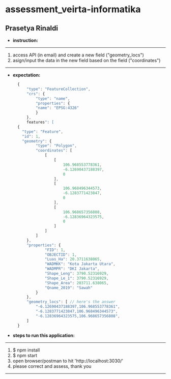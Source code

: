 # assessment_veirta-informatika

## Prasetya Rinaldi


* **instruction:**
---
1. access API (in email) and create a new field ("geometry_locs")
2. asign/input the data in the new field based on the field ("coordinates")
---

* **expectation:**
  ```javascript
    {
        "type": "FeatureCollection",
        "crs": {
            "type": "name",
            "properties": {
            "name": "EPSG:4326"
            }
        },
        features": [
    {
      "type": "Feature",
      "id": 1,
      "geometry": {
            "type": "Polygon",
            "coordinates": [
                [
                    [
                        106.968553778361,
                        -6.12690437188397,
                        0
                    ],
                    [
                        106.968496344573,
                        -6.1283771423847,
                        0
                    ],
                    [
                        106.968657356808,
                        -6.12836964323575,
                        0
                    ]
                ]
            ]
        },
        "properties": {
                "FID": 1,
                "OBJECTID": 1,
                "Luas_Ha": 20.3711638065,
                "WADMKK": "Kota Jakarta Utara",
                "WADMPR": "DKI Jakarta",
                "Shape_Leng": 3790.52316929,
                "Shape_Le_1": 3790.52316929,
                "Shape_Area": 203711.638065,
                "Qname_2019": "Sawah"
            }
        },
        "geometry_locs": [ // here's the answer
            "-6.12690437188397,106.968553778361",
            "-6.1283771423847,106.968496344573",
            "-6.12836964323575,106.968657356808",
        ]
    }
  ```


* **steps to run this application:**
---
1. $ npm install
2. $ npm start
3. open browser/postman to hit 'http://localhost:3030/'
4. please correct and assess, thank you
---